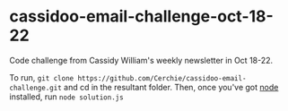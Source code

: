 # cassidoo-email-challenge-oct-18-22

Code challenge from Cassidy William's weekly newsletter in Oct 18-22.

To run, `git clone https://github.com/Cerchie/cassidoo-email-challenge.git` and cd in the resultant folder. Then, once you've got [node](https://nodejs.org/en/) installed, run `node solution.js`
